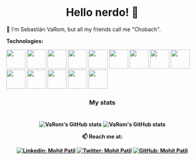 <h1 align= "center"><b>Hello nerdo! 🤔</b></h1>

🔭 I'm Sebastián VaRom, but all my friends call me "Chobach". 

**Technologies:**

<code><a href="https://developer.android.com/?hl=es-419" target="_blank"><img height="50" src="https://www.vectorlogo.zone/logos/android/android-ar21.svg"></a></code>
<code><a href="https://www.w3schools.com/css/" target="_blank"><img height="50" src="https://www.vectorlogo.zone/logos/w3_css/w3_css-ar21.svg"></a></code>
<code><a href="https://firebase.google.com/" target="_blank"><img height="50" src="https://www.vectorlogo.zone/logos/firebase/firebase-ar21.svg"></a></code>
<code><a href="https://github.com/" target="_blank"><img height="50" src="https://www.vectorlogo.zone/logos/github/github-ar21.svg"></a></code>
<code><a href="https://developer.mozilla.org/es/docs/Web/HTML" target="_blank"><img height="50" src="https://www.vectorlogo.zone/logos/w3_html5/w3_html5-ar21.svg"></a></code>
<code><a href="https://dev.java/" target="_blank"><img height="50" src="https://www.vectorlogo.zone/logos/java/java-ar21.svg"></a></code>
<code><a href="https://www.javascript.com/" target="_blank"><img height="50" src="https://www.vectorlogo.zone/logos/javascript/javascript-ar21.svg"></a></code>
<code><a href="https://laravel.com/" target="_blank"><img height="50" src="https://www.vectorlogo.zone/logos/laravel/laravel-ar21.svg"></a></code>
<code><a href="https://www.mongodb.com/" target="_blank"><img height="50" src="https://www.vectorlogo.zone/logos/mongodb/mongodb-ar21.svg"></a></code>
<code><a href="https://www.mysql.com/" target="_blank"><img height="50" src="https://www.vectorlogo.zone/logos/mysql/mysql-ar21.svg"></a></code>
<code><a href="https://www.php.net//" target="_blank"><img height="50" src="https://www.vectorlogo.zone/logos/php/php-ar21.svg"></a></code>
<code><a href="https://www.python.org/" target="_blank"><img height="50" src="https://www.vectorlogo.zone/logos/python/python-ar21.svg"></a></code>
<code><a href="https://es.reactjs.org/" target="_blank"><img height="50" src="https://www.vectorlogo.zone/logos/reactjs/reactjs-ar21.svg"></a></code>
<code><a href="https://code.visualstudio.com/" target="_blank"><img height="50" src="https://www.vectorlogo.zone/logos/visualstudio_code/visualstudio_code-ar21.svg"></a></code>


<div align="center">
<h3>My stats</h3>
<h1><b/></h1>
    
![VaRom's GitHub stats](https://github-readme-stats.vercel.app/api?username=SVaRom&count_private=true&show_icons=true&theme=onedark)
![VaRom's GitHub stats](https://github-readme-stats.vercel.app/api?username=SVaRom&count_private=true&show_icons=true&theme=onedark)
    
**📫 Reach me at:**<br>

[![Linkedin: Mohit Patil](https://img.shields.io/badge/-sebastian-varom-blue?style=flat-square&logo=Linkedin&logoColor=white&link=https://www.linkedin.com/in/sebastian-varom/)](https://www.linkedin.com/in/SVaRom/)
[![Twitter: Mohit Patil](https://img.shields.io/twitter/follow/SebastianVaRom?style=social)](https://twitter.com/SebastianVaRom)
[![GitHub: Mohit Patil](https://img.shields.io/github/followers/SVaRom?label=SVaRom&style=social)](https://github.com/SVaRom)
     
</div>




<!--
**SVaRom/SVaRom** is a ✨ _special_ ✨ repository because its `README.md` (this file) appears on your GitHub profile.

Here are some ideas to get you started:

- 🔭 I’m currently working on ...
- 🌱 I’m currently learning ...
- 👯 I’m looking to collaborate on ...
- 🤔 I’m looking for help with ...
- 💬 Ask me about ...
- 📫 How to reach me: ...
- 😄 Pronouns: ...
- ⚡ Fun fact: ...
-->
